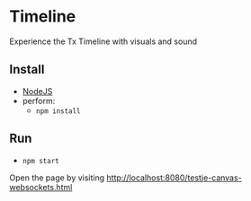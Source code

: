 # Timeline

Experience the Tx Timeline with visuals and sound

## Install
- [NodeJS](https://nodejs.org/download/)
- perform:
  - ```npm install```

## Run
  - ```npm start```

Open the page by visiting [http://localhost:8080/testje-canvas-websockets.html](http://localhost:8080/testje-canvas-websockets.html)
